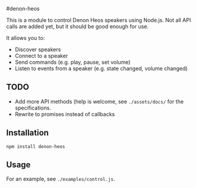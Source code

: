 #denon-heos

This is a module to control Denon Heos speakers using Node.js. Not all API calls are added yet, but it should be good enough for use.

It allows you to:

* Discover speakers
* Connect to a speaker
* Send commands (e.g. play, pause, set volume)
* Listen to events from a speaker (e.g. state changed, volume changed)

## TODO

* Add more API methods (help is welcome, see `./assets/docs/` for the specifications.
* Rewrite to promises instead of callbacks

## Installation
```
npm install denon-heos
```

## Usage
For an example, see `./examples/control.js`.

